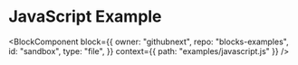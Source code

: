 # JavaScript Example

<BlockComponent
block={{
    owner: "githubnext",
    repo: "blocks-examples",
    id: "sandbox",
    type: "file",
  }}
context={{
    path: "examples/javascript.js"
  }}
/>
